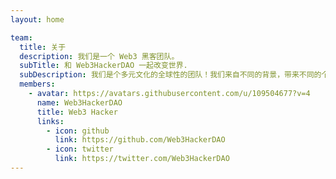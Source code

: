 ```yaml
---
layout: home

team:
  title: 关于
  description: 我们是一个 Web3 黑客团队。
  subTitle: 和 Web3HackerDAO 一起改变世界.
  subDescription: 我们是个多元文化的全球性的团队！我们来自不同的背景，带来不同的个性、经验及技能到工作中。这就是我们团队的特别之处。
  members:
    - avatar: https://avatars.githubusercontent.com/u/109504677?v=4
      name: Web3HackerDAO
      title: Web3 Hacker
      links:
        - icon: github
          link: https://github.com/Web3HackerDAO
        - icon: twitter
          link: https://twitter.com/Web3HackerDAO
---
```

